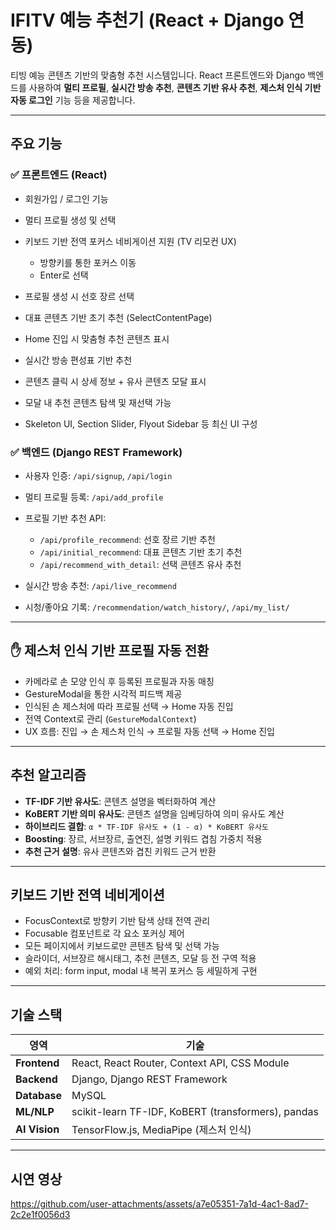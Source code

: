 
# IFITV 예능 추천기 (React + Django 연동)

티빙 예능 콘텐츠 기반의 맞춤형 추천 시스템입니다.
React 프론트엔드와 Django 백엔드를 사용하여 **멀티 프로필**, **실시간 방송 추천**, **콘텐츠 기반 유사 추천**, **제스처 인식 기반 자동 로그인** 기능 등을 제공합니다.

---

## 주요 기능

### ✅ 프론트엔드 (React)

* 회원가입 / 로그인 기능
* 멀티 프로필 생성 및 선택
* 키보드 기반 전역 포커스 네비게이션 지원 (TV 리모컨 UX)

  * 방향키를 통한 포커스 이동
  * Enter로 선택
* 프로필 생성 시 선호 장르 선택
* 대표 콘텐츠 기반 초기 추천 (SelectContentPage)
* Home 진입 시 맞춤형 추천 콘텐츠 표시
* 실시간 방송 편성표 기반 추천
* 콘텐츠 클릭 시 상세 정보 + 유사 콘텐츠 모달 표시
* 모달 내 추천 콘텐츠 탐색 및 재선택 가능
* Skeleton UI, Section Slider, Flyout Sidebar 등 최신 UI 구성

### ✅ 백엔드 (Django REST Framework)

* 사용자 인증: `/api/signup`, `/api/login`
* 멀티 프로필 등록: `/api/add_profile`
* 프로필 기반 추천 API:

  * `/api/profile_recommend`: 선호 장르 기반 추천
  * `/api/initial_recommend`: 대표 콘텐츠 기반 초기 추천
  * `/api/recommend_with_detail`: 선택 콘텐츠 유사 추천
* 실시간 방송 추천: `/api/live_recommend`
* 시청/좋아요 기록: `/recommendation/watch_history/`, `/api/my_list/`

---

## ✋ 제스처 인식 기반 프로필 자동 전환

* 카메라로 손 모양 인식 후 등록된 프로필과 자동 매칭
* GestureModal을 통한 시각적 피드백 제공
* 인식된 손 제스처에 따라 프로필 선택 → Home 자동 진입
* 전역 Context로 관리 (`GestureModalContext`)
* UX 흐름:
  진입 → 손 제스처 인식 → 프로필 자동 선택 → Home 진입

---

## 추천 알고리즘

* **TF-IDF 기반 유사도**: 콘텐츠 설명을 벡터화하여 계산
* **KoBERT 기반 의미 유사도**: 콘텐츠 설명을 임베딩하여 의미 유사도 계산
* **하이브리드 결합**:
  `α * TF-IDF 유사도 + (1 - α) * KoBERT 유사도`
* **Boosting**: 장르, 서브장르, 출연진, 설명 키워드 겹침 가중치 적용
* **추천 근거 설명**: 유사 콘텐츠와 겹친 키워드 근거 반환

---

## 키보드 기반 전역 네비게이션

* FocusContext로 방향키 기반 탐색 상태 전역 관리
* Focusable 컴포넌트로 각 요소 포커싱 제어
* 모든 페이지에서 키보드로만 콘텐츠 탐색 및 선택 가능
* 슬라이더, 서브장르 해시태그, 추천 콘텐츠, 모달 등 전 구역 적용
* 예외 처리: form input, modal 내 복귀 포커스 등 세밀하게 구현

---

## 기술 스택

| 영역            | 기술                                                 |
| ------------- | -------------------------------------------------- |
| **Frontend**  | React, React Router, Context API, CSS Module       |
| **Backend**   | Django, Django REST Framework                      |
| **Database**  | MySQL                                              |
| **ML/NLP**    | scikit-learn TF-IDF, KoBERT (transformers), pandas |
| **AI Vision** | TensorFlow\.js, MediaPipe (제스처 인식)                 |

---

## 시연 영상




https://github.com/user-attachments/assets/a7e05351-7a1d-4ac1-8ad7-2c2e1f0056d3




